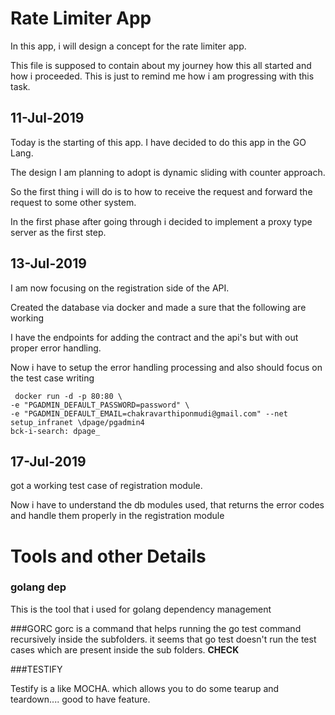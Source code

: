 # Rate Limiter App

In this app, i will design a concept for the rate limiter app.

This file is supposed to contain about my journey how this all started and how i proceeded. This is just to remind me how i am progressing with this task.


## 11-Jul-2019
Today is the starting of this app. I have decided to do this app in the GO Lang.

The design I am planning to adopt is dynamic sliding with counter approach.

So the first thing i will do is to how to receive the request and forward the request to some other system.

In the first phase after going through i decided to implement a proxy type server as the first step.

## 13-Jul-2019

I am now focusing on the registration side of the API.

Created the database via docker and made a sure that the following are working

I have the endpoints for adding the contract and the api's but with out proper error handling.

Now i have to setup the error handling processing and also should focus on the test case writing

```
 docker run -d -p 80:80 \
-e "PGADMIN_DEFAULT_PASSWORD=password" \
-e "PGADMIN_DEFAULT_EMAIL=chakravarthiponmudi@gmail.com" --net setup_infranet \dpage/pgadmin4
bck-i-search: dpage_
```

## 17-Jul-2019

got a  working test case of registration module.

Now i have to understand the db modules used, that returns the error codes and handle them properly in the registration module

# Tools and other Details
### golang dep

This is the tool that i used for golang dependency management

###GORC
gorc is a command that helps running the go test command recursively inside the subfolders. it seems that go test doesn't run the test cases which are present inside the sub folders. **CHECK**

###TESTIFY

Testify is a like MOCHA. which allows you to do some tearup and teardown.... good to have feature.